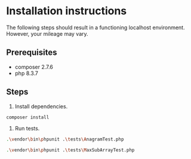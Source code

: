 # Installation instructions

The following steps should result in a functioning localhost environment. However, your mileage may vary.

## Prerequisites

- composer 2.7.6
- php 8.3.7

## Steps

1. Install dependencies.

```sh
composer install
```

1. Run tests.

```sh
.\vendor\bin\phpunit .\tests\AnagramTest.php
```

```sh
.\vendor\bin\phpunit .\tests\MaxSubArrayTest.php
```
